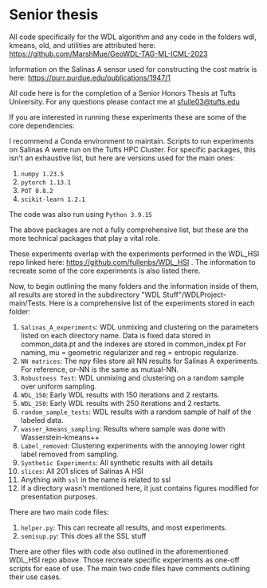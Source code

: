 # Senior thesis

All code specifically for the WDL algorithm and any code in the folders wdl, kmeans, old, and utilities are attributed here: 
https://github.com/MarshMue/GeoWDL-TAG-ML-ICML-2023

Information on the Salinas A sensor used for constructing the cost matrix is here:
https://purr.purdue.edu/publications/1947/1

All code here is for the completion of a Senior Honors Thesis at Tufts University. For any questions please contact me at sfulle03@tufts.edu 

If you are interested in running these experiments these are some of the core dependencies: 

I recommend a Conda environment to maintain. Scripts to run experiments on Salinas A were run on the Tufts HPC Cluster. For specific packages, this isn't an exhaustive list, but here are versions used for the main ones:
1. ```numpy 1.23.5```
2. ```pytorch 1.13.1```
3. ```POT 0.8.2 ```
4. ```scikit-learn 1.2.1```

The code was also run using ```Python 3.9.15```

The above packages are not a fully comprehensive list, but these are the more technical packages that play a vital role. 

These experiments overlap with the experiments performed in the WDL_HSI repo linked here: https://github.com/fullenbs/WDL_HSI . The information to recreate some of the core experiments is also listed there. 

Now, to begin outlining the many folders and the information inside of them, all results are stored in the subdirectory "WDL Stuff"/WDLProject-main/Tests. Here is a comprehensive list of the experiments stored in each folder: 
1. ```Salinas_A_experiments```: WDL unmixing and clustering on the parameters listed on each directory name. Data is fixed data stored in common_data.pt and the indexes are stored in common_index.pt For naming, mu = geometric regularizer and reg = entropic regularize.
2. ```NN matrices```: The npy files store all NN results for Salinas A experiments. For reference, or-NN is the same as mutual-NN. 
3. ```Robustness Test```: WDL unmixing and clustering on a random sample over uniform sampling.
4. ```WDL_150```: Early WDL results with 150 iterations and 2 restarts.
5. ```WDL_250```: Early WDL results with 250 iterations and 2 restarts.
6. ```random_sample_tests```: WDL results with a random sample of half of the labeled data.
7. ```wasser_kmeans_sampling```: Results where sample was done with Wasserstein-kmeans++
8. ```Label_removed```: Clustering experiments with the annoying lower right label removed from sampling.
9. ```Synthetic Experiments```: All synthetic results with all details
10. ```slices```: All 201 slices of Salinas A HSI
11. Anything with ```ssl``` in the name is related to ssl
12. If a directory wasn't mentioned here, it just contains figures modified for presentation purposes.

There are two main code files: 
1. ```helper.py```: This can recreate all results, and most experiments.
2. ```semisup.py```: This does all the SSL stuff

There are other files with code also outlined in the aforementioned WDL_HSI repo above. Those recreate specific experiments as one-off scripts for ease of use. The main two code files have comments outlining their use cases. 
